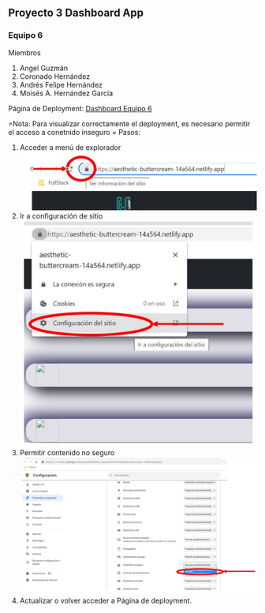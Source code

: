 ## Proyecto 3 Dashboard App

### Equipo 6

Miembros

1. Angel Guzmán
2. Coronado Hernández
3. Andrés Felipe Hernández
4. Moisés A. Hernández García

Página de Deployment: [Dashboard Equipo 6](https://aesthetic-buttercream-14a564.netlify.app/)

=Nota: Para visualizar correctamente el deployment, es necesario permitir el acceso a conetnido inseguro =
Pasos:

1. Acceder a menú de explorador
   ![Acceso a Configuración](AccesoConfiguracion.JPG)
2. Ir a configuración de sitio
   ![Ir a Contenido de Sitio](IraContenido.JPG)
3. Permitir contenido no seguro
   ![Permitir Contenido Inseguro](PermitrContenido.JPG)
4. Actualizar o volver acceder a Página de deployment.
